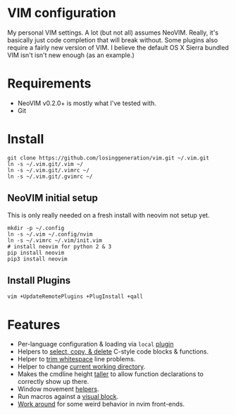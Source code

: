 # VIM configuration

My personal VIM settings. A lot (but not all) assumes NeoVIM. Really, it's
basically just code completion that will break without. Some plugins also
require a fairly new version of VIM. I believe the default OS X Sierra
bundled VIM isn't isn't new enough (as an example.)

# Requirements

* NeoVIM v0.2.0+ is mostly what I've tested with.
* Git

# Install

```shell
git clone https://github.com/losinggeneration/vim.git ~/.vim.git
ln -s ~/.vim.git/.vim ~/
ln -s ~/.vim.git/.vimrc ~/
ln -s ~/.vim.git/.gvimrc ~/
```
## NeoVIM initial setup

This is only really needed on a fresh install with neovim not setup yet.

```shell
mkdir -p ~/.config
ln -s ~/.vim ~/.config/nvim
ln -s ~/.vimrc ~/.vim/init.vim
# install neovim for python 2 & 3
pip install neovim
pip3 install neovim
```

## Install Plugins

```shell
vim +UpdateRemotePlugins +PlugInstall +qall
```

# Features

* Per-language configuration & loading via `local`
  [plugin](.vim/local/plugin/languages.vim)
* Helpers to [select, copy, & delete](.vim/local/plugin/helpers.vim) C-style
  code blocks & functions.
* Helper to [trim whitespace](.vim/local/plugin/spaces.vim) line problems.
* Helper to change [current working directory](.vim/local/plugin/dir.vim).
* Makes the cmdline height [taller](.vim/local/plugin/echodoc.vim) to allow
  function declarations to correctly show up there.
* Window movement [helpers](.vim/local/plugin/window.vim).
* Run macros against a [visual block](.vim/local/plugin/visual-at.vim).
* [Work around](.vim/local/plugin/nvim.vim) for some weird behavior in nvim
  front-ends.

